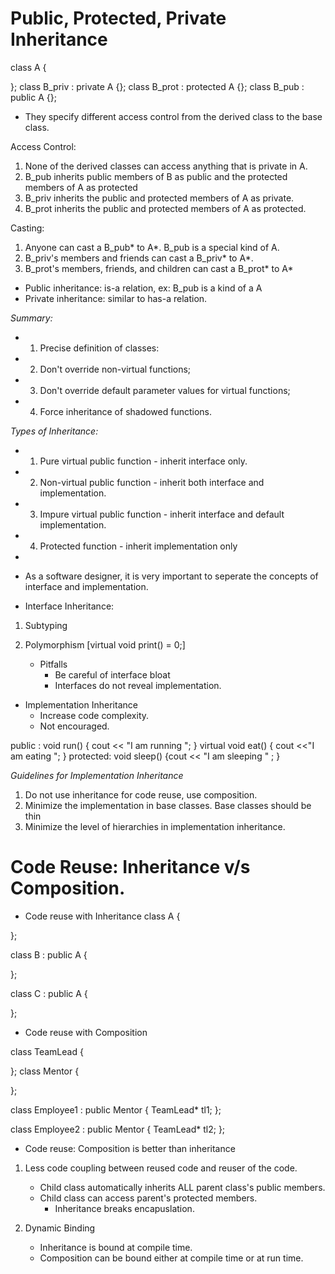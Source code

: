 # Public, Protected, Private Inheritance

class A {

};
class B_priv : private A {};
class B_prot : protected A {};
class B_pub  : public A {};

* They specify different access control from the derived class to the base class.

Access Control:
1. None of the derived classes can access anything that is private in A.
2. B_pub inherits public members of B as public and the protected members of A as protected
3. B_priv inherits the public and protected members of A as private.
4. B_prot inherits the public and protected members of A as protected.

Casting:
1. Anyone can cast a B_pub* to A*. B_pub is a special kind of A.
2. B_priv's members and friends can cast a B_priv* to A*.
3. B_prot's members, friends, and children can cast a B_prot* to A*

* Public inheritance: is-a relation, ex: B_pub is a kind of a A
* Private inheritance: similar to has-a relation.


*Summary:*
* 1. Precise definition of classes:
* 2. Don't override non-virtual functions;
* 3. Don't override default parameter values for virtual functions;
* 4. Force inheritance of shadowed functions.


*Types of Inheritance:*
* 1. Pure virtual public function - inherit interface only.
* 2. Non-virtual public function - inherit both interface and implementation.
* 3. Impure virtual public function - inherit interface and default implementation.
* 4. Protected function - inherit implementation only
* 
* As a software designer, it is very important to seperate the concepts of interface and implementation.


* Interface Inheritance:
1. Subtyping
2. Polymorphism
    [virtual void print() = 0;]

    * Pitfalls
        * Be careful of interface bloat
        * Interfaces do not reveal implementation.

* Implementation Inheritance
    * Increase code complexity.
    * Not encouraged.

public :
    void run() {    cout << "I am running "; }
    virtual void eat() {    cout <<"I am eating ";  }
protected:
    void sleep()    {cout << "I am sleeping " ; }

*Guidelines for Implementation Inheritance*
1. Do not use inheritance for code reuse, use composition.
2. Minimize the implementation in base classes. Base classes should be thin
3. Minimize the level of hierarchies in implementation inheritance.



# Code Reuse: Inheritance v/s Composition.

* Code reuse with Inheritance
class A {

};

class B : public A {

};

class C : public A {

};

* Code reuse with Composition

class TeamLead {

};
class Mentor {

};

class Employee1 : public Mentor {
    TeamLead* tl1;
};

class Employee2 : public Mentor {
    TeamLead* tl2;
};

* Code reuse: Composition is better than inheritance

1. Less code coupling between reused code and reuser of the code.
    * Child class automatically inherits ALL parent class's public members.
    * Child class can access parent's protected members.
        - Inheritance breaks encapuslation.

2. Dynamic Binding
    * Inheritance is bound at compile time.
    * Composition can be bound either at compile time or at run time. 
